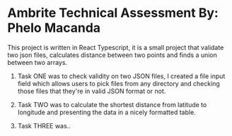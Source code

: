 # Ambrite Technical Assessment By: Phelo Macanda

This project is written in React Typescript, it is a small project that validate two json files, calculates distance
between two points and finds a union between two arrays.

1. Task ONE was to check validity on two JSON files, I created a file input field which allows users to pick
files from any directory and checking those files that they're in valid JSON format or not.

2. Task TWO was to calculate the shortest distance from latitude to longitude and presenting the data in a
nicely formatted table.

3. Task THREE was..
